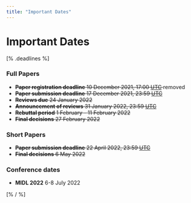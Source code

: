 ```yaml
---
title: "Important Dates"
---
```


# Important Dates

<!-- All deadlines are at 23:59, [UTC -12](https://www.timeanddate.com/time/map/) ([AoE](https://en.wikipedia.org/wiki/Anywhere_on_Earth) timezone). -->

[% .deadlines %]
### Full Papers
* <del>**Paper registration deadline** 10 December 2021, 17:00 [UTC](https://www.timeanddate.com/time/map/) </del> removed
* <del>**Paper submission deadline** 17 December 2021, 23:59 [UTC](https://www.timeanddate.com/time/map/) </del> 
* <del>**Reviews due** 24 January 2022 </del>
* <del> **Announcement of reviews**  31 January 2022, 23:59 [UTC](https://www.timeanddate.com/time/map/)</del>
* <del>**Rebuttal period** 1 February - 11 February 2022</del>
* <del>**Final decisions** 27 February 2022</del>


### Short Papers
* <del>**Paper submission deadline** 22 April 2022, 23:59 [UTC](https://www.timeanddate.com/time/map/)</del>
* <del>**Final decisions** 6 May 2022</del>

<!-- ### Full Papers
* **Paper registration open** TBA
* **Paper registration deadline** TBA
* **Paper submission deadline** TBA
* **Reviews available** TBA
* **Rebuttal / discussion period** TBA
* **Rebuttals due** TBA
* **Discussion phase** TBA
* **Notification of acceptance** TBA

### Short Papers
* **Paper registration open** TBA
* **Paper registration deadline** TBA 
* **Paper submission deadline** TBA
* **Notification of acceptance** TBA -->

<!-- ### Doctoral Symposium
* **Application deadline** TBA
* **Notification of acceptance** TBA
* **Doctoral Symposium** TBA -->

### Conference dates
<!-- * [**Doctoral Symposium**](/doctoral-symposium.html) TBA -->
* **MIDL 2022** 6-8 July 2022

[% / %]

<!--

---

## iCalendar
An online iCalendar with all dates and schedule is [available](https://www.rob.uni-luebeck.de/midl2021_cal/MIDL%202021.ics).
It can conveniently be subscribed to and integrated in many calendar applications:

* [Google Calendar](https://support.google.com/calendar/answer/37100?hl=en&co=GENIE.Platform=Desktop)
* [Thunderbird](https://support.mozilla.org/en-US/kb/creating-new-calendars#w_icalendar-ics)
* [Apple Calendar](https://support.apple.com/guide/calendar/subscribe-to-calendars-icl1022/mac) -->